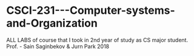 # CSCI-231---Computer-systems-and-Organization
ALL LABS of course that I took in 2nd year of study as CS major student. Prof. - Sain Saginbekov &amp; Jurn Park 2018
